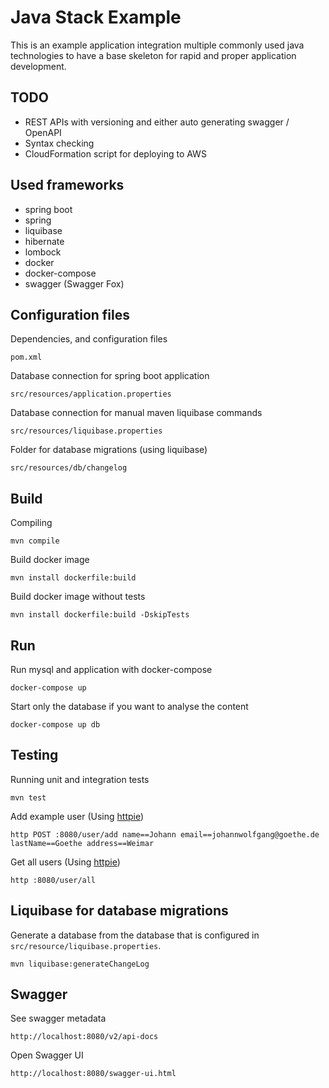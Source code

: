 Java Stack Example
===

This is an example application integration multiple commonly used java technologies to have a base skeleton for rapid and proper application development.

TODO
---

- REST APIs with versioning and either auto generating swagger / OpenAPI
- Syntax checking
- CloudFormation script for deploying to AWS

Used frameworks
---

- spring boot
- spring
- liquibase
- hibernate
- lombock
- docker
- docker-compose
- swagger (Swagger Fox)

Configuration files
---

Dependencies, and configuration files

    pom.xml

Database connection for spring boot application

    src/resources/application.properties

Database connection for manual maven liquibase commands

    src/resources/liquibase.properties

Folder for database migrations (using liquibase)

    src/resources/db/changelog

Build
---

Compiling

    mvn compile

Build docker image

    mvn install dockerfile:build

Build docker image without tests

    mvn install dockerfile:build -DskipTests

Run
---

Run mysql and application with docker-compose

    docker-compose up

Start only the database if you want to analyse the content

    docker-compose up db

Testing
---

Running unit and integration tests

    mvn test

Add example user (Using [httpie](https://httpie.org/))

    http POST :8080/user/add name==Johann email==johannwolfgang@goethe.de lastName==Goethe address==Weimar

Get all users (Using [httpie](https://httpie.org/))

    http :8080/user/all


Liquibase for database migrations
---

Generate a database from the database that is configured in `src/resource/liquibase.properties`.

    mvn liquibase:generateChangeLog

Swagger
---

See swagger metadata

    http://localhost:8080/v2/api-docs

Open Swagger UI

    http://localhost:8080/swagger-ui.html